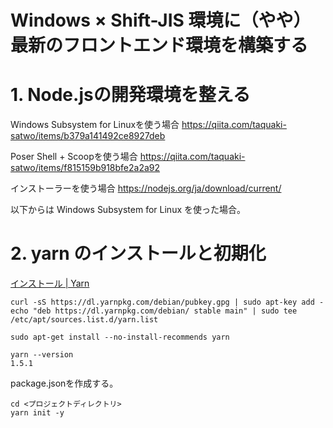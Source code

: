 # Windows × Shift-JIS 環境に（やや）最新のフロントエンド環境を構築する

# 1. Node.jsの開発環境を整える

Windows Subsystem for Linuxを使う場合
https://qiita.com/taquaki-satwo/items/b379a141492ce8927deb

Poser Shell + Scoopを使う場合
https://qiita.com/taquaki-satwo/items/f815159b918bfe2a2a92

インストーラーを使う場合
https://nodejs.org/ja/download/current/

以下からは Windows Subsystem for Linux を使った場合。

# 2. yarn のインストールと初期化

[インストール | Yarn](https://yarnpkg.com/ja/docs/install#debian-stable)

```
curl -sS https://dl.yarnpkg.com/debian/pubkey.gpg | sudo apt-key add -
echo "deb https://dl.yarnpkg.com/debian/ stable main" | sudo tee /etc/apt/sources.list.d/yarn.list

sudo apt-get install --no-install-recommends yarn

yarn --version
1.5.1
```

package.jsonを作成する。

```
cd <プロジェクトディレクトリ>
yarn init -y
```







